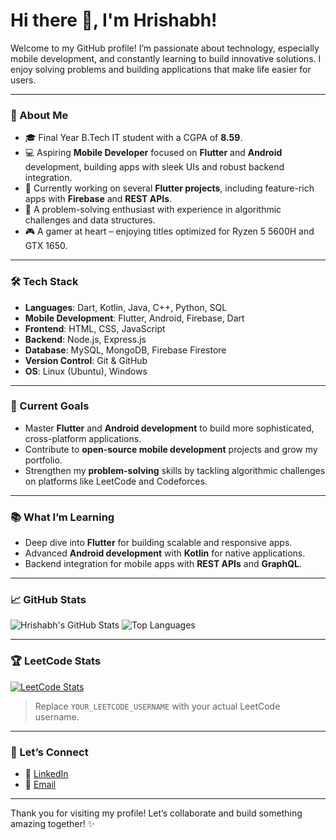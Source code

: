 # Hi there 👋, I'm Hrishabh!

Welcome to my GitHub profile! I’m passionate about technology, especially mobile development, and constantly learning to build innovative solutions. I enjoy solving problems and building applications that make life easier for users.

---

### 🚀 About Me
- 🎓 Final Year B.Tech IT student with a CGPA of **8.59**.
- 💻 Aspiring **Mobile Developer** focused on **Flutter** and **Android** development, building apps with sleek UIs and robust backend integration.
- 🔧 Currently working on several **Flutter projects**, including feature-rich apps with **Firebase** and **REST APIs**.
- 🧩 A problem-solving enthusiast with experience in algorithmic challenges and data structures.
- 🎮 A gamer at heart – enjoying titles optimized for Ryzen 5 5600H and GTX 1650.

---

### 🛠️ Tech Stack
- **Languages**: Dart, Kotlin, Java, C++, Python, SQL
- **Mobile Development**: Flutter, Android, Firebase, Dart
- **Frontend**: HTML, CSS, JavaScript
- **Backend**: Node.js, Express.js
- **Database**: MySQL, MongoDB, Firebase Firestore
- **Version Control**: Git & GitHub
- **OS**: Linux (Ubuntu), Windows

---

### 🌟 Current Goals
- Master **Flutter** and **Android development** to build more sophisticated, cross-platform applications.
- Contribute to **open-source mobile development** projects and grow my portfolio.
- Strengthen my **problem-solving** skills by tackling algorithmic challenges on platforms like LeetCode and Codeforces.

---

### 📚 What I’m Learning
- Deep dive into **Flutter** for building scalable and responsive apps.
- Advanced **Android development** with **Kotlin** for native applications.
- Backend integration for mobile apps with **REST APIs** and **GraphQL**.

---

### 📈 GitHub Stats
![Hrishabh's GitHub Stats](https://github-readme-stats.vercel.app/api?username=HRISH-ABH&show_icons=true&theme=radical)
![Top Languages](https://github-readme-stats.vercel.app/api/top-langs/?username=HRISH-ABH&layout=compact&theme=radical)

---

### 🏆 LeetCode Stats
[![LeetCode Stats](https://leetcode-stats-six.vercel.app/?username=YOUR_LEETCODE_USERNAME)](https://leetcode.com/BlackLeg_11/)

> Replace `YOUR_LEETCODE_USERNAME` with your actual LeetCode username.

---

### 💬 Let’s Connect
- 💼 [LinkedIn](https://www.linkedin.com/in/hrish-abh/)
- 📧 [Email](mailto:hrishabh.social@gmail.com)

---

Thank you for visiting my profile! Let’s collaborate and build something amazing together! ✨

